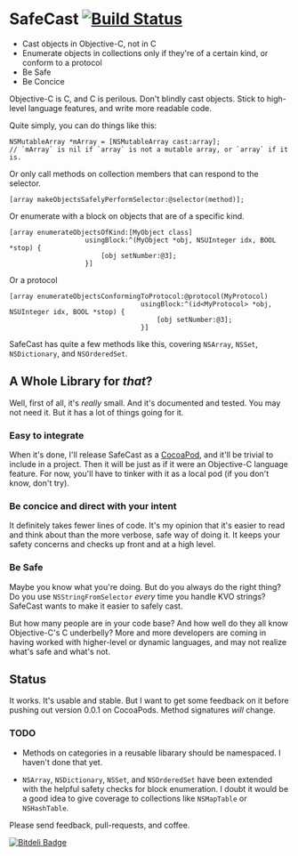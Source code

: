# SafeCast [![Build Status](https://travis-ci.org/fcanas/SafeCast.png?branch=master)](https://travis-ci.org/fcanas/SafeCast)

* Cast objects in Objective-C, not in C
* Enumerate objects in collections only if they're of a certain kind, or conform to a protocol
* Be Safe
* Be Concice

Objective-C is C, and C is perilous. Don't blindly cast objects. Stick to high-level language features, and write more readable code.

Quite simply, you can do things like this:

```
NSMutableArray *mArray = [NSMutableArray cast:array];
// `mArray` is nil if `array` is not a mutable array, or `array` if it is.
```

Or only call methods on collection members that can respond to the selector.

```
[array makeObjectsSafelyPerformSelector:@selector(method)];
```

Or enumerate with a block on objects that are of a specific kind.

```
[array enumerateObjectsOfKind:[MyObject class]
                   usingBlock:^(MyObject *obj, NSUInteger idx, BOOL *stop) {
                       [obj setNumber:@3];
                   }]
```

Or a protocol

```
[array enumerateObjectsConformingToProtocol:@protocol(MyProtocol)
                                 usingBlock:^(id<MyProtocol> *obj, NSUInteger idx, BOOL *stop) {
                                     [obj setNumber:@3];
                                 }]
```

SafeCast has quite a few methods like this, covering `NSArray`, `NSSet`, `NSDictionary`, and `NSOrderedSet`.

## A Whole Library for _that_?

Well, first of all, it's _really_ small. And it's documented and tested. You may not need it. But it has a lot of things going for it.

### Easy to integrate 

When it's done, I'll release SafeCast as a [CocoaPod](http://guides.cocoapods.org/using/getting-started.html), and it'll be trivial to include in a project. Then it will be just as if it were an Objective-C language feature. For now, you'll have to tinker with it as a local pod (if you don't know, don't try).

### Be concice and direct with your intent

It definitely takes fewer lines of code. It's my opinion that it's easier to read and think about than the more verbose, safe way of doing it. It keeps your safety concerns and checks up front and at a high level.

### Be Safe

Maybe you know what you're doing. But do you always do the right thing? Do you use `NSStringFromSelector` _every_ time you handle KVO strings? SafeCast wants to make it easier to safely cast.

But how many people are in your code base? And how well do they all know Objective-C's C underbelly? More and more developers are coming in having worked with higher-level or dynamic languages, and may not realize what's safe and what's not.

## Status

It works. It's usable and stable. But I want to get some feedback on it before pushing out version 0.0.1 on CocoaPods. Method signatures _will_ change. 

### TODO

* Methods on categories in a reusable libarary should be namespaced. I haven't done that yet.

* `NSArray`, `NSDictionary`, `NSSet`, and `NSOrderedSet` have been extended with the helpful safety checks for block enumeration. I doubt it would be a good idea to give coverage to collections like `NSMapTable` or `NSHashTable`.

Please send feedback, pull-requests, and coffee.

[![Bitdeli Badge](https://d2weczhvl823v0.cloudfront.net/fcanas/safecast/trend.png)](https://bitdeli.com/free "Bitdeli Badge")

<!-- ## Examples

Turn this

```
- (void)someMethod:(NSSet *)set
{
    // Do some stuff...
    [(NSMutableSet *)set addObject:@"name"];
    // Also, you should expect this to crash.
}
```

into this

```
- (void)someMethod:(NSSet *)set
{
    // Do some stuff...
    [[NSmutableSet cast:set] addObject:@"name"];
    // Won't crash! (also, doesn't add @"name" to the set if set isn't mutable)
}
```

Or turn this less hair-raising, but still tedious code

```
- (void)someMethodOnOneSet:(NSSet *)set1 andAnotherSet:(NSSet *)set2
{
    // Do some stuff...
    if ([set1 isKindOfClass:[NSMutableSet class]]) {
        NSMutableSet *mutableSet = (NSMutableSet *)set1;
        [mutableSet addObject:@"name"];
        [mutableSet intersectSet:set2];
    }
}
```

into this

```
- (void)someMethodOnOneSet:(NSSet *)set1 andAnotherSet:(NSSet *)set2
{
    // Do some stuff...
    NSMutableSet *mutableSet = [NSMutableSet cast:set1];
    [mutableSet addObject:@"name"];
    [mutableSet intersectSet:set2];
}
```

or this, depending on how much you like blocks

```
- (void)someMethodOnOneSet:(NSSet *)set1 andAnotherSet:(NSSet *)set2
{
    // Do some stuff...
    [NSMutableSet cast:set1 intoBlock:^(NSMutableSet *mutableSet) {
        [mutableSet addObject:@"name"];
        [mutableSet intersectSet:set2];
    }];
}
``` -->



